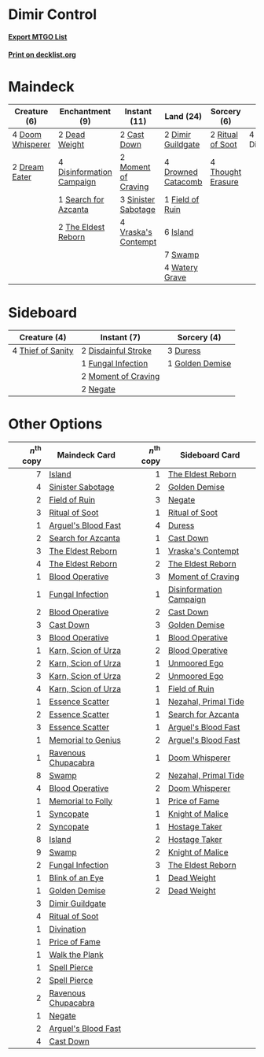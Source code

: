 # Dimir Control

#### [Export MTGO List](../collection/Dimir%20Control/Dimir%20Control.txt)
#### [Print on decklist.org](http://decklist.org/?deckmain=2%09Cast%20Down%0A2%09Dead%20Weight%0A2%09Dimir%20Guildgate%0A4%09Discovery/Dispersal%0A4%09Disinformation%20Campaign%0A4%09Doom%20Whisperer%0A2%09Dream%20Eater%0A4%09Drowned%20Catacomb%0A1%09Field%20of%20Ruin%0A6%09Island%0A2%09Moment%20of%20Craving%0A2%09Ritual%20of%20Soot%0A1%09Search%20for%20Azcanta%0A3%09Sinister%20Sabotage%0A7%09Swamp%0A2%09The%20Eldest%20Reborn%0A4%09Thought%20Erasure%0A4%09Vraska's%20Contempt%0A4%09Watery%20Grave&deckside=2%09Disdainful%20Stroke%0A3%09Duress%0A1%09Fungal%20Infection%0A1%09Golden%20Demise%0A2%09Moment%20of%20Craving%0A2%09Negate%0A4%09Thief%20of%20Sanity)
# Maindeck

|                                       Creature (6)                                        |                                          Enchantment (9)                                           |                                         Instant (11)                                         |                                          Land (24)                                          |                                        Sorcery (6)                                         |     Unknown (4)     |
|-------------------------------------------------------------------------------------------|----------------------------------------------------------------------------------------------------|----------------------------------------------------------------------------------------------|---------------------------------------------------------------------------------------------|--------------------------------------------------------------------------------------------|---------------------|
|4 [Doom Whisperer](http://gatherer.wizards.com/Pages/Card/Details.aspx?multiverseid=452819)|2 [Dead Weight](http://gatherer.wizards.com/Pages/Card/Details.aspx?multiverseid=409853)            |2 [Cast Down](http://gatherer.wizards.com/Pages/Card/Details.aspx?multiverseid=442969)        |2 [Dimir Guildgate](http://gatherer.wizards.com/Pages/Card/Details.aspx?multiverseid=426059) |2 [Ritual of Soot](http://gatherer.wizards.com/Pages/Card/Details.aspx?multiverseid=452834) |4 Discovery/Dispersal|
|2 [Dream Eater](http://gatherer.wizards.com/Pages/Card/Details.aspx?multiverseid=452788)   |4 [Disinformation Campaign](http://gatherer.wizards.com/Pages/Card/Details.aspx?multiverseid=452917)|2 [Moment of Craving](http://gatherer.wizards.com/Pages/Card/Details.aspx?multiverseid=439736)|4 [Drowned Catacomb](http://gatherer.wizards.com/Pages/Card/Details.aspx?multiverseid=430633)|4 [Thought Erasure](http://gatherer.wizards.com/Pages/Card/Details.aspx?multiverseid=452956)|                     |
|                                                                                           |1 [Search for Azcanta](http://gatherer.wizards.com/Pages/Card/Details.aspx?multiverseid=435226)     |3 [Sinister Sabotage](http://gatherer.wizards.com/Pages/Card/Details.aspx?multiverseid=452804)|1 [Field of Ruin](http://gatherer.wizards.com/Pages/Card/Details.aspx?multiverseid=435415)   |                                                                                            |                     |
|                                                                                           |2 [The Eldest Reborn](http://gatherer.wizards.com/Pages/Card/Details.aspx?multiverseid=442978)      |4 [Vraska's Contempt](http://gatherer.wizards.com/Pages/Card/Details.aspx?multiverseid=435283)|6 [Island](http://gatherer.wizards.com/Pages/Card/Details.aspx?multiverseid=439602)          |                                                                                            |                     |
|                                                                                           |                                                                                                    |                                                                                              |7 [Swamp](http://gatherer.wizards.com/Pages/Card/Details.aspx?multiverseid=439603)           |                                                                                            |                     |
|                                                                                           |                                                                                                    |                                                                                              |4 [Watery Grave](http://gatherer.wizards.com/Pages/Card/Details.aspx?multiverseid=405114)    |                                                                                            |                     |


# Sideboard

|                                        Creature (4)                                        |                                         Instant (7)                                          |                                       Sorcery (4)                                        |
|--------------------------------------------------------------------------------------------|----------------------------------------------------------------------------------------------|------------------------------------------------------------------------------------------|
|4 [Thief of Sanity](http://gatherer.wizards.com/Pages/Card/Details.aspx?multiverseid=452955)|2 [Disdainful Stroke](http://gatherer.wizards.com/Pages/Card/Details.aspx?multiverseid=446776)|3 [Duress](http://gatherer.wizards.com/Pages/Card/Details.aspx?multiverseid=270465)       |
|                                                                                            |1 [Fungal Infection](http://gatherer.wizards.com/Pages/Card/Details.aspx?multiverseid=442982) |1 [Golden Demise](http://gatherer.wizards.com/Pages/Card/Details.aspx?multiverseid=439730)|
|                                                                                            |2 [Moment of Craving](http://gatherer.wizards.com/Pages/Card/Details.aspx?multiverseid=439736)|                                                                                          |
|                                                                                            |2 [Negate](http://gatherer.wizards.com/Pages/Card/Details.aspx?multiverseid=447135)           |                                                                                          |


# Other Options

|*n*<sup>th</sup> copy|                                        Maindeck Card                                         |*n*<sup>th</sup> copy|                                          Sideboard Card                                          |
|--------------------:|----------------------------------------------------------------------------------------------|--------------------:|--------------------------------------------------------------------------------------------------|
|                    7|[Island](http://gatherer.wizards.com/Pages/Card/Details.aspx?multiverseid=439602)             |                    1|[The Eldest Reborn](http://gatherer.wizards.com/Pages/Card/Details.aspx?multiverseid=442978)      |
|                    4|[Sinister Sabotage](http://gatherer.wizards.com/Pages/Card/Details.aspx?multiverseid=452804)  |                    2|[Golden Demise](http://gatherer.wizards.com/Pages/Card/Details.aspx?multiverseid=439730)          |
|                    2|[Field of Ruin](http://gatherer.wizards.com/Pages/Card/Details.aspx?multiverseid=435415)      |                    3|[Negate](http://gatherer.wizards.com/Pages/Card/Details.aspx?multiverseid=447135)                 |
|                    3|[Ritual of Soot](http://gatherer.wizards.com/Pages/Card/Details.aspx?multiverseid=452834)     |                    1|[Ritual of Soot](http://gatherer.wizards.com/Pages/Card/Details.aspx?multiverseid=452834)         |
|                    1|[Arguel's Blood Fast](http://gatherer.wizards.com/Pages/Card/Details.aspx?multiverseid=439316)|                    4|[Duress](http://gatherer.wizards.com/Pages/Card/Details.aspx?multiverseid=270465)                 |
|                    2|[Search for Azcanta](http://gatherer.wizards.com/Pages/Card/Details.aspx?multiverseid=435226) |                    1|[Cast Down](http://gatherer.wizards.com/Pages/Card/Details.aspx?multiverseid=442969)              |
|                    3|[The Eldest Reborn](http://gatherer.wizards.com/Pages/Card/Details.aspx?multiverseid=442978)  |                    1|[Vraska's Contempt](http://gatherer.wizards.com/Pages/Card/Details.aspx?multiverseid=435283)      |
|                    4|[The Eldest Reborn](http://gatherer.wizards.com/Pages/Card/Details.aspx?multiverseid=442978)  |                    2|[The Eldest Reborn](http://gatherer.wizards.com/Pages/Card/Details.aspx?multiverseid=442978)      |
|                    1|[Blood Operative](http://gatherer.wizards.com/Pages/Card/Details.aspx?multiverseid=452813)    |                    3|[Moment of Craving](http://gatherer.wizards.com/Pages/Card/Details.aspx?multiverseid=439736)      |
|                    1|[Fungal Infection](http://gatherer.wizards.com/Pages/Card/Details.aspx?multiverseid=442982)   |                    1|[Disinformation Campaign](http://gatherer.wizards.com/Pages/Card/Details.aspx?multiverseid=452917)|
|                    2|[Blood Operative](http://gatherer.wizards.com/Pages/Card/Details.aspx?multiverseid=452813)    |                    2|[Cast Down](http://gatherer.wizards.com/Pages/Card/Details.aspx?multiverseid=442969)              |
|                    3|[Cast Down](http://gatherer.wizards.com/Pages/Card/Details.aspx?multiverseid=442969)          |                    3|[Golden Demise](http://gatherer.wizards.com/Pages/Card/Details.aspx?multiverseid=439730)          |
|                    3|[Blood Operative](http://gatherer.wizards.com/Pages/Card/Details.aspx?multiverseid=452813)    |                    1|[Blood Operative](http://gatherer.wizards.com/Pages/Card/Details.aspx?multiverseid=452813)        |
|                    1|[Karn, Scion of Urza](http://gatherer.wizards.com/Pages/Card/Details.aspx?multiverseid=442889)|                    2|[Blood Operative](http://gatherer.wizards.com/Pages/Card/Details.aspx?multiverseid=452813)        |
|                    2|[Karn, Scion of Urza](http://gatherer.wizards.com/Pages/Card/Details.aspx?multiverseid=442889)|                    1|[Unmoored Ego](http://gatherer.wizards.com/Pages/Card/Details.aspx?multiverseid=452962)           |
|                    3|[Karn, Scion of Urza](http://gatherer.wizards.com/Pages/Card/Details.aspx?multiverseid=442889)|                    2|[Unmoored Ego](http://gatherer.wizards.com/Pages/Card/Details.aspx?multiverseid=452962)           |
|                    4|[Karn, Scion of Urza](http://gatherer.wizards.com/Pages/Card/Details.aspx?multiverseid=442889)|                    1|[Field of Ruin](http://gatherer.wizards.com/Pages/Card/Details.aspx?multiverseid=435415)          |
|                    1|[Essence Scatter](http://gatherer.wizards.com/Pages/Card/Details.aspx?multiverseid=438446)    |                    1|[Nezahal, Primal Tide](http://gatherer.wizards.com/Pages/Card/Details.aspx?multiverseid=439702)   |
|                    2|[Essence Scatter](http://gatherer.wizards.com/Pages/Card/Details.aspx?multiverseid=438446)    |                    1|[Search for Azcanta](http://gatherer.wizards.com/Pages/Card/Details.aspx?multiverseid=435226)     |
|                    3|[Essence Scatter](http://gatherer.wizards.com/Pages/Card/Details.aspx?multiverseid=438446)    |                    1|[Arguel's Blood Fast](http://gatherer.wizards.com/Pages/Card/Details.aspx?multiverseid=439316)    |
|                    1|[Memorial to Genius](http://gatherer.wizards.com/Pages/Card/Details.aspx?multiverseid=443131) |                    2|[Arguel's Blood Fast](http://gatherer.wizards.com/Pages/Card/Details.aspx?multiverseid=439316)    |
|                    1|[Ravenous Chupacabra](http://gatherer.wizards.com/Pages/Card/Details.aspx?multiverseid=442093)|                    1|[Doom Whisperer](http://gatherer.wizards.com/Pages/Card/Details.aspx?multiverseid=452819)         |
|                    8|[Swamp](http://gatherer.wizards.com/Pages/Card/Details.aspx?multiverseid=439603)              |                    2|[Nezahal, Primal Tide](http://gatherer.wizards.com/Pages/Card/Details.aspx?multiverseid=439702)   |
|                    4|[Blood Operative](http://gatherer.wizards.com/Pages/Card/Details.aspx?multiverseid=452813)    |                    2|[Doom Whisperer](http://gatherer.wizards.com/Pages/Card/Details.aspx?multiverseid=452819)         |
|                    1|[Memorial to Folly](http://gatherer.wizards.com/Pages/Card/Details.aspx?multiverseid=443130)  |                    1|[Price of Fame](http://gatherer.wizards.com/Pages/Card/Details.aspx?multiverseid=452833)          |
|                    1|[Syncopate](http://gatherer.wizards.com/Pages/Card/Details.aspx?multiverseid=270369)          |                    1|[Knight of Malice](http://gatherer.wizards.com/Pages/Card/Details.aspx?multiverseid=442985)       |
|                    2|[Syncopate](http://gatherer.wizards.com/Pages/Card/Details.aspx?multiverseid=270369)          |                    1|[Hostage Taker](http://gatherer.wizards.com/Pages/Card/Details.aspx?multiverseid=435379)          |
|                    8|[Island](http://gatherer.wizards.com/Pages/Card/Details.aspx?multiverseid=439602)             |                    2|[Hostage Taker](http://gatherer.wizards.com/Pages/Card/Details.aspx?multiverseid=435379)          |
|                    9|[Swamp](http://gatherer.wizards.com/Pages/Card/Details.aspx?multiverseid=439603)              |                    2|[Knight of Malice](http://gatherer.wizards.com/Pages/Card/Details.aspx?multiverseid=442985)       |
|                    2|[Fungal Infection](http://gatherer.wizards.com/Pages/Card/Details.aspx?multiverseid=442982)   |                    3|[The Eldest Reborn](http://gatherer.wizards.com/Pages/Card/Details.aspx?multiverseid=442978)      |
|                    1|[Blink of an Eye](http://gatherer.wizards.com/Pages/Card/Details.aspx?multiverseid=442934)    |                    1|[Dead Weight](http://gatherer.wizards.com/Pages/Card/Details.aspx?multiverseid=409853)            |
|                    1|[Golden Demise](http://gatherer.wizards.com/Pages/Card/Details.aspx?multiverseid=439730)      |                    2|[Dead Weight](http://gatherer.wizards.com/Pages/Card/Details.aspx?multiverseid=409853)            |
|                    3|[Dimir Guildgate](http://gatherer.wizards.com/Pages/Card/Details.aspx?multiverseid=426059)    |                     |                                                                                                  |
|                    4|[Ritual of Soot](http://gatherer.wizards.com/Pages/Card/Details.aspx?multiverseid=452834)     |                     |                                                                                                  |
|                    1|[Divination](http://gatherer.wizards.com/Pages/Card/Details.aspx?multiverseid=416866)         |                     |                                                                                                  |
|                    1|[Price of Fame](http://gatherer.wizards.com/Pages/Card/Details.aspx?multiverseid=452833)      |                     |                                                                                                  |
|                    1|[Walk the Plank](http://gatherer.wizards.com/Pages/Card/Details.aspx?multiverseid=435284)     |                     |                                                                                                  |
|                    1|[Spell Pierce](http://gatherer.wizards.com/Pages/Card/Details.aspx?multiverseid=425876)       |                     |                                                                                                  |
|                    2|[Spell Pierce](http://gatherer.wizards.com/Pages/Card/Details.aspx?multiverseid=425876)       |                     |                                                                                                  |
|                    2|[Ravenous Chupacabra](http://gatherer.wizards.com/Pages/Card/Details.aspx?multiverseid=442093)|                     |                                                                                                  |
|                    1|[Negate](http://gatherer.wizards.com/Pages/Card/Details.aspx?multiverseid=447135)             |                     |                                                                                                  |
|                    2|[Arguel's Blood Fast](http://gatherer.wizards.com/Pages/Card/Details.aspx?multiverseid=439316)|                     |                                                                                                  |
|                    4|[Cast Down](http://gatherer.wizards.com/Pages/Card/Details.aspx?multiverseid=442969)          |                     |                                                                                                  |

